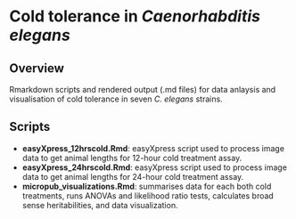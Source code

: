 # Cold tolerance in *Caenorhabditis elegans*

## Overview
Rmarkdown scripts and rendered output (.md files) for data anlaysis and visualisation of cold tolerance in seven *C. elegans* strains. 

## Scripts 
- **easyXpress_12hrscold.Rmd**: easyXpress script used to process image data to get animal lengths for 12-hour cold treatment assay. 
- **easyXpress_24hrscold.Rmd**: easyXpress script used to process image data to get animal lengths for 24-hour cold treatment assay.
- **micropub_visualizations.Rmd**: summarises data for each both cold treatments, runs ANOVAs and likelihood ratio tests, calculates broad sense heritabilities, and data visualization. 
